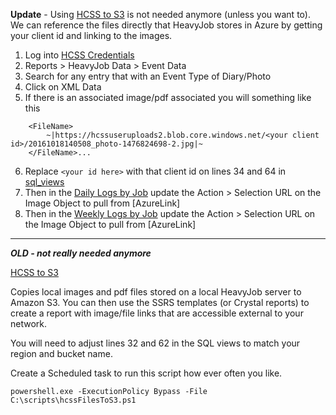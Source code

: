 **Update** - 
Using [HCSS to S3](https://github.com/jeffprandall/randoms/blob/master/heavyjob/hcssWriteToS3.ps1) is not needed anymore (unless you want to).  We can reference the files directly that HeavyJob stores in Azure by getting your client id and linking to the images.  

  

1. Log into [HCSS Credentials](http://hcssapps.com)
2. Reports > HeavyJob Data > Event Data
3. Search for any entry that with an Event Type of Diary/Photo
4. Click on XML Data
5. If there is an associated image/pdf associated you will something like this
```<UserPicture>
	<FileName>
		~|https://hcssuseruploads2.blob.core.windows.net/<your client id>/20161018140508_photo-1476824698-2.jpg|~
	</FileName>...
```
6. Replace `<your id here>` with that client id on lines 34 and 64 in [sql_views](https://github.com/jeffprandall/randoms/blob/master/heavyjob/sql_views.sql)
7. Then in the [Daily Logs by Job](https://github.com/jeffprandall/randoms/blob/master/heavyjob/daily_logs_by_job.rdl) update the Action > Selection URL on the Image Object to pull from [AzureLink] 
8. Then in the [Weekly Logs by Job](https://github.com/jeffprandall/randoms/blob/master/heavyjob/weekly_logs_by_job.rdl) update the Action > Selection URL on the Image Object to pull from [AzureLink] 



----------

***OLD - not really needed anymore***

[HCSS to S3](https://github.com/jeffprandall/randoms/blob/master/heavyjob/hcssWriteToS3.ps1)

Copies local images and pdf files stored on a local HeavyJob server to Amazon S3.  You can then use the SSRS templates (or Crystal reports) to create a report with image/file links that are accessible external to your network.

You will need to adjust lines 32 and 62 in the SQL views to match your region and bucket name.


Create a Scheduled task to run this script how ever often you like.

`powershell.exe -ExecutionPolicy Bypass -File C:\scripts\hcssFilesToS3.ps1`
